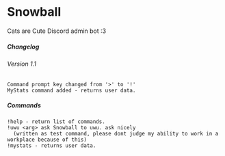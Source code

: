 # Snowball
Cats are Cute Discord admin bot :3

##### Changelog
###### Version 1.1
```
Command prompt key changed from '>' to '!'
MyStats command added - returns user data.
```
##### Commands
```
!help - return list of commands.
!uwu <arg> ask Snowball to uwu. ask nicely 
  (written as test command, please dont judge my ability to work in a workplace because of this)
!mystats - returns user data.
```
